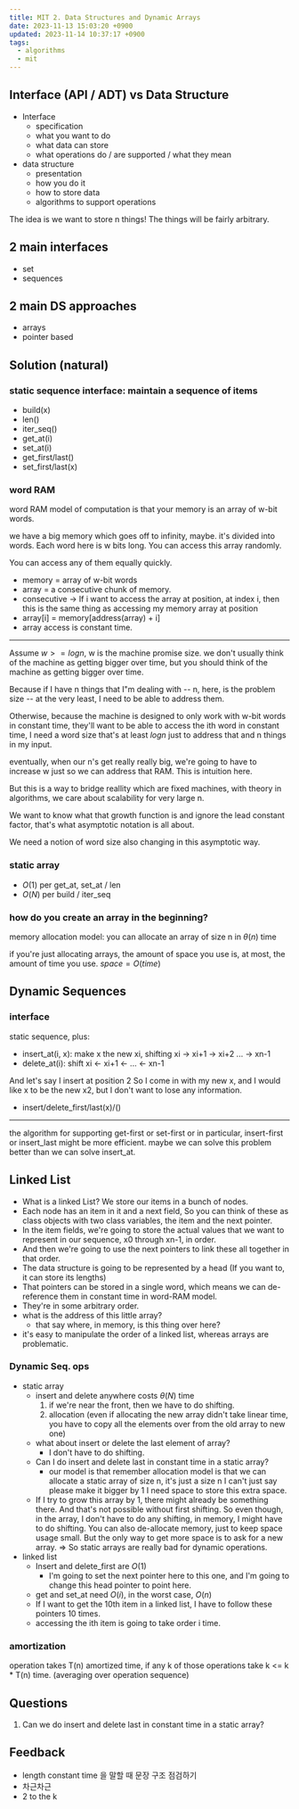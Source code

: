 ```yaml
---
title: MIT 2. Data Structures and Dynamic Arrays
date: 2023-11-13 15:03:20 +0900
updated: 2023-11-14 10:37:17 +0900
tags:
  - algorithms
  - mit
---
```


## Interface (API / ADT) vs Data Structure

- Interface
	- specification
	- what you want to do
	- what data can store
	- what operations do / are supported / what they mean
- data structure
	- presentation
	- how you do it
	- how to store data
	- algorithms to support operations

The idea is we want to store n things!
The things will be fairly arbitrary.

## 2 main interfaces

- set
- sequences

## 2 main DS approaches

- arrays
- pointer based

## Solution (natural)

### static sequence interface: maintain a sequence of items

- build(x)
- len()
- iter_seq()
- get_at(i)
- set_at(i)
- get_first/last()
- set_first/last(x)

### word RAM

word RAM model of computation is that your memory is an array of w-bit words.

we have a big memory which goes off to infinity, maybe.
it's divided into words.
Each word here is w bits long.
You can access this array randomly.

You can access any of them equally quickly.
 
- memory = array of w-bit words
- array = a consecutive chunk of memory. 
- consecutive -> If i want to access the array at position, at index i, then this is the same thing as accessing my memory array at position
- array[i] = memory[address(array) + i]
- array access is constant time.

---
Assume $w >=  log n$, w is the machine promise size.
we don't usually think of the machine as getting bigger over time, but you should think of the machine as getting bigger over time.

Because if I have n things that I"m dealing with -- n, here, is the problem size -- at the very least, I need to be able to address them.

Otherwise, because the machine is designed to only work with w-bit words in constant time, they'll want to be able to access the ith word in constant time, I need a word size that's at least $logn$ just to address that and n things in my input. 

eventually, when our n's get really really big, we're going to have to increase w just so we can address that RAM. This is intuition here.

But this is a way to bridge reallity which are fixed machines, with theory in algorithms, we care about scalability for very large n.

We want to know what that growth function is and ignore the lead constant factor, that's what asymptotic notation is all about.

We need a notion of word size also changing in this asymptotic way.

### static array

- $O(1)$ per get_at, set_at / len
- $O(N)$ per build / iter_seq

### how do you create an array in the beginning?

memory allocation model: you can allocate an array of size n in $\theta(n)$ time

if you're just allocating arrays, the amount of space you use is, at most, the amount of time you use. $space = O(time)$

## Dynamic Sequences

### interface

static sequence, plus:

- insert_at(i, x): make x the new xi, shifting xi -> xi+1 -> xi+2 ... -> xn-1
- delete_at(i): shift xi <- xi+1 <- ... <- xn-1

And let's say I insert at position 2
So I come in with my new x, and I would like x to be the new x2, but I don't want to lose any information.

- insert/delete_first/last(x)/()

---
the algorithm for supporting get-first or set-first or in particular, insert-first or insert_last might be more efficient. maybe we can solve this problem better than we can solve insert_at.

## Linked List

- What is a linked List? We store our items in a bunch of nodes.
- Each node has an item in it and a next field, So you can think of these as class objects with two class variables, the item and the next pointer.
- In the item fields, we're going to store the actual values that we want to represent in our sequence, x0 through xn-1, in order.
- And then we're going to use the next pointers to link these all together in that order. 
- The data structure is going to be represented by a head (If you want to, it can store its lengths)
- That pointers can be stored in a single word, which means we can de-reference them in constant time in word-RAM model.
- They're in some arbitrary order.
- what is the address of this little array?
	- that say where, in memory, is this thing over here?
- it's easy to manipulate the order of a linked list, whereas arrays are problematic.

### Dynamic Seq. ops

- static array
	- insert and delete anywhere costs $\theta(N)$ time
		1. if we're near the front, then we have to do shifting.
		2. allocation (even if allocating the new array didn't take linear time, you have to copy all the elements over from the old array to new one)
	- what about insert or delete the last element of array?
		- I don't have to do shifting. 
	- Can I do insert and delete last in constant time in a static array?
		- our model is that remember allocation model is that we can allocate a static array of size n, it's just a size n I can't just say please make it bigger by 1 I need space to store this extra space. 
	- If I try to grow this array by 1, there might already be something there. And that's not possible without first shifting. So even though, in the array, I don't have to do any shifting, in memory, I might have to do shifting. You can also de-allocate memory, just to keep space usage small. But the only way to get more space is to ask for a new array.
=> So static arrays are really bad for dynamic operations.
- linked list
	- Insert and delete_first are $O(1)$
		- I'm going to set the next pointer here to this one, and I'm going to change this head pointer to point here. 
	- get and set_at need $O(i)$, in the worst case, $O(n)$
	- If I want to get the 10th item in a linked list, I have to follow these pointers 10 times. 
	- accessing the ith item is going to take order i time.

### amortization

operation takes T(n) amortized time, if any k of those operations take k <= k * T(n) time.
(averaging over operation sequence)

## Questions

1. Can we do insert and delete last in constant time in a static array?

## Feedback

- length constant time 을 말할 때 문장 구조 점검하기
- 차근차근
- 2 to the k
